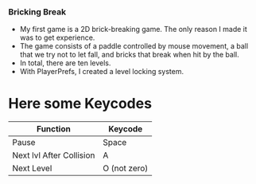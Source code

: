 ### Bricking Break

- My first game is a 2D brick-breaking game. The only reason I made it was to get experience.
- The game consists of a paddle controlled by mouse movement, a ball that we try not to let fall, and bricks that break when hit by the ball.
- In total, there are ten levels.
- With PlayerPrefs, I created a level locking system.

# Here some Keycodes

Function  | Keycode
------------- | -------------
Pause  | Space
Next lvl After Collision  | A
Next Level  | O (not zero)
